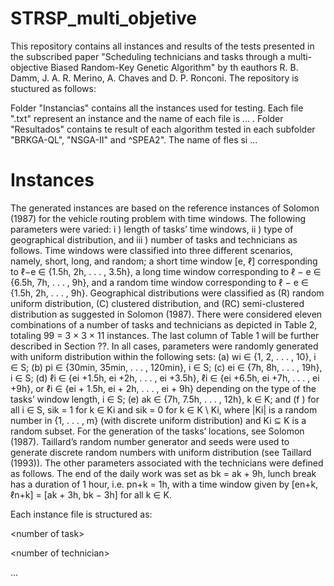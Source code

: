 # STRSP_multi_objetive

This repository contains all instances and results of the tests presented in the subscribed paper "Scheduling technicians and tasks through a multi-objective Biased Random-Key Genetic Algorithm" by th eauthors R. B. Damm,  J. A. R. Merino, A. Chaves and D. P. Ronconi. The repository is stuctured as follows:



Folder "Instancias" contains all the instances used for testing. Each file ".txt" represent an instance and the name of each file is ... . Folder "Resultados" contains te result of each algorithm tested in each subfolder "BRKGA-QL", "NSGA-II" and ^SPEA2". The name of fles si <Arlgorithm>...



# Instances 

The generated instances are based on the reference instances of Solomon (1987) for the vehicle routing problem with time windows. The following parameters were varied: i ) length of tasks’ time windows, ii ) type of geographical distribution, and iii ) number of tasks and technicians as follows. Time windows were classified into three different scenarios, namely, short, long, and random; a short time window [e, ℓ] corresponding to ℓ−e ∈ {1.5h, 2h, . . . , 3.5h}, a long time window corresponding to ℓ − e ∈ {6.5h, 7h, . . . , 9h}, and a random time window corresponding to ℓ − e ∈ \{1.5h, 2h, . . . , 9h\}. Geographical distributions were classified as (R) random uniform distribution, (C) clustered distribution, and (RC) semi-clustered distribution as suggested in Solomon (1987). There were considered eleven combinations of a number of tasks and technicians as depicted in Table 2, totaling 99 = 3 × 3 × 11 instances. The last column of Table 1 will be further described in Section ??. In all cases, parameters were randomly generated with uniform distribution within the following sets: (a) wi ∈ {1, 2, . . . , 10}, i ∈ S; (b) pi ∈ \{30min, 35min, . . . , 120min\}, i ∈ S; (c) ei ∈ \{7h, 8h, . . . , 19h\}, i ∈ S; (d) ℓi ∈ {ei +1.5h, ei +2h, . . . , ei +3.5h}, ℓi ∈ {ei +6.5h, ei +7h, . . . , ei +9h}, or ℓi ∈ {ei + 1.5h, ei + 2h, . . . , ei + 9h} depending on the type of the tasks’ window length, i ∈ S; (e) ak ∈ {7h, 7.5h, . . . , 12h}, k ∈ K; and (f ) for all i ∈ S, sik = 1 for k ∈ Ki and sik = 0 for k ∈ K \ Ki, where |Ki| is a random number in {1, . . . , m} (with discrete uniform distribution) and Ki ⊆ K is a random subset. For the generation of the tasks’ locations, see Solomon (1987). Taillard’s random number generator and seeds were used to generate discrete random numbers with uniform distribution (see Taillard (1993)). The other parameters associated with the technicians were defined as follows. The end of the daily work was set as bk = ak + 9h, lunch break has a duration of 1 hour, i.e. pn+k = 1h, with a time window given by [en+k, ℓn+k] = [ak + 3h, bk − 3h] for all k ∈ K.

Each instance file is structured as:
 
 \<number of task\> 
 
 \<number of technician\>


...





